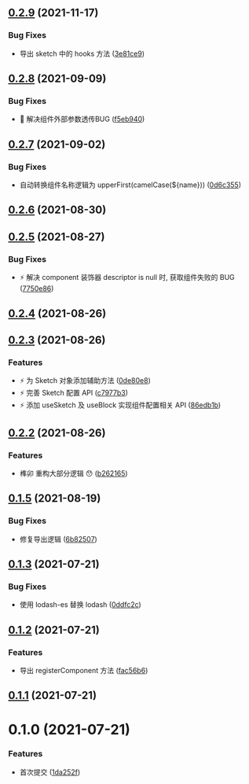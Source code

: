 ## [0.2.9](https://github.com/limaofeng/sunmao/compare/v0.2.8...v0.2.9) (2021-11-17)


### Bug Fixes

* 导出 sketch 中的 hooks 方法 ([3e81ce9](https://github.com/limaofeng/sunmao/commit/3e81ce927a55e5c45e23cafc8d38afd7b32ed2e5))



## [0.2.8](https://github.com/limaofeng/sunmao/compare/v0.2.7...v0.2.8) (2021-09-09)


### Bug Fixes

* :bug: 解决组件外部参数透传BUG ([f5eb940](https://github.com/limaofeng/sunmao/commit/f5eb94028d2f42ca55de58ebc8ba5148dd7ed957))



## [0.2.7](https://github.com/limaofeng/sunmao/compare/v0.2.6...v0.2.7) (2021-09-02)


### Bug Fixes

* 自动转换组件名称逻辑为 upperFirst(camelCase(${name})) ([0d6c355](https://github.com/limaofeng/sunmao/commit/0d6c3559c00cf851abff9a29378af18199c786de))



## [0.2.6](https://github.com/limaofeng/sunmao/compare/v0.2.5...v0.2.6) (2021-08-30)



## [0.2.5](https://github.com/limaofeng/sunmao/compare/v0.2.4...v0.2.5) (2021-08-27)


### Bug Fixes

* :zap: 解决 component 装饰器 descriptor is null 时, 获取组件失败的 BUG ([7750e86](https://github.com/limaofeng/sunmao/commit/7750e86b09beda3430e3ca0f85b6564c1cc6834a))



## [0.2.4](https://github.com/limaofeng/sunmao/compare/v0.2.3...v0.2.4) (2021-08-26)



## [0.2.3](https://github.com/limaofeng/sunmao/compare/v0.2.2...v0.2.3) (2021-08-26)


### Features

* :zap: 为 Sketch 对象添加辅助方法 ([0de80e8](https://github.com/limaofeng/sunmao/commit/0de80e88022aed65018f9b20d4c804164d78bcdb))
* :zap: 完善 Sketch 配置 API ([c7977b3](https://github.com/limaofeng/sunmao/commit/c7977b3fa8f833ce72db5c871a576cf2b64eb52a))
* :zap: 添加 useSketch 及 useBlock 实现组件配置相关 API ([86edb1b](https://github.com/limaofeng/sunmao/commit/86edb1b8123220dc94c119e45149f7a64a01e37d))



## [0.2.2](https://github.com/limaofeng/sunmao/compare/v0.1.5...v0.2.2) (2021-08-26)

### Features

*  榫卯 重构大部分逻辑  😯 ([b262165](https://github.com/limaofeng/sunmao/commit/b262165f22185c6ee1ffc783f0204d8836d7a616))



## [0.1.5](https://github.com/limaofeng/sunmao/compare/v0.1.3...v0.1.5) (2021-08-19)


### Bug Fixes

* 修复导出逻辑 ([6b82507](https://github.com/limaofeng/asany-library-manager/commit/6b82507867d04f014bc3d428e45508e20b6ace3a))



## [0.1.3](https://github.com/limaofeng/asany-library-manager/compare/v0.1.2...v0.1.3) (2021-07-21)


### Bug Fixes

* 使用 lodash-es 替换 lodash ([0ddfc2c](https://github.com/limaofeng/asany-library-manager/commit/0ddfc2c6f0dfa9116c74c69c07f1e0fdaa8edb5e))



## [0.1.2](https://github.com/limaofeng/asany-library-manager/compare/v0.1.1...v0.1.2) (2021-07-21)


### Features

* 导出 registerComponent 方法 ([fac56b6](https://github.com/limaofeng/asany-library-manager/commit/fac56b60b344afb4f07520963e544f402c73e171))



## [0.1.1](https://github.com/limaofeng/asany-library-manager/compare/v0.1.0...v0.1.1) (2021-07-21)



# 0.1.0 (2021-07-21)


### Features

* 首次提交 ([1da252f](https://github.com/limaofeng/asany-library-manager/commit/1da252f8d78ed38c011b4db2515d32e03d34caf7))



